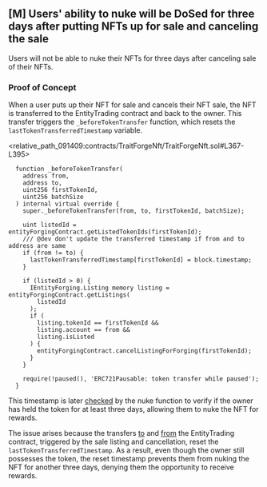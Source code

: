 ## [M] Users' ability to nuke will be DoSed for three days after putting NFTs up for sale and canceling the sale

Users will not be able to nuke their NFTs for three days after canceling sale of their NFTs.

### Proof of Concept

When a user puts up their NFT for sale and cancels their NFT sale, the NFT is transferred to the EntityTrading contract and back to the owner.
This transfer triggers the `_beforeTokenTransfer` function, which resets the `lastTokenTransferredTimestamp` variable.

<relative_path_091409:contracts/TraitForgeNft/TraitForgeNft.sol#L367-L395>

```solidity
  function _beforeTokenTransfer(
    address from,
    address to,
    uint256 firstTokenId,
    uint256 batchSize
  ) internal virtual override {
    super._beforeTokenTransfer(from, to, firstTokenId, batchSize);

    uint listedId = entityForgingContract.getListedTokenIds(firstTokenId);
    /// @dev don't update the transferred timestamp if from and to address are same
    if (from != to) { 
      lastTokenTransferredTimestamp[firstTokenId] = block.timestamp;
    }

    if (listedId > 0) {
      IEntityForging.Listing memory listing = entityForgingContract.getListings(
        listedId
      );
      if (
        listing.tokenId == firstTokenId &&
        listing.account == from &&
        listing.isListed
      ) {
        entityForgingContract.cancelListingForForging(firstTokenId);
      }
    }

    require(!paused(), 'ERC721Pausable: token transfer while paused');
  }
```

This timestamp is later [checked](relative_path_091409:contracts/NukeFund/NukeFund.sol#L163) by the nuke function to verify if the owner has held the token for at least three days, allowing them to nuke the NFT for rewards.

The issue arises because the transfers [to](relative_path_091409:contracts/EntityTrading/EntityTrading.sol#L53) and [from](relative_path_091409:contracts/EntityTrading/EntityTrading.sol#L104) the EntityTrading contract, triggered by the sale listing and cancellation, reset the `lastTokenTransferredTimestamp`. As a result, even though the owner still possesses the token, the reset timestamp prevents them from nuking the NFT for another three days, denying them the opportunity to receive rewards.



